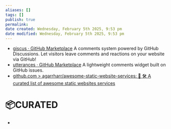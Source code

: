 ```yaml
---
aliases: []
tags: []
publish: true
permalink:
date created: Wednesday, February 5th 2025, 9:53 pm
date modified: Wednesday, February 5th 2025, 9:53 pm
---
```


- [giscus · GitHub Marketplace](https://github.com/marketplace/giscus) A comments system powered by GitHub Discussions. Let visitors leave comments and reactions on your website via GitHub!
- [utterances · GitHub Marketplace](https://github.com/marketplace/utterances) A lightweight comments widget built on GitHub issues.
- [github.com > agarrharr/awesome-static-website-services: 📄 🛠 A curated list of awesome static websites services](https://github.com/agarrharr/awesome-static-website-services?tab=readme-ov-file#authentication)

#  📦CURATED

- 